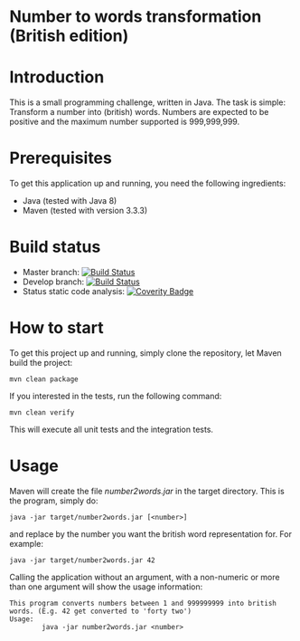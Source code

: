 # Number to words transformation (British edition)

# Introduction
This is a small programming challenge, written in Java. The task is simple: Transform a number into (british) words.
Numbers are expected to be positive and the maximum number supported is 999,999,999.

# Prerequisites
To get this application up and running, you need the following ingredients:
* Java (tested with Java 8)
* Maven (tested with version 3.3.3)

# Build status
* Master branch: [![Build Status](https://travis-ci.org/daincredibleholg/number-to-british-words-java.svg?branch=master)](https://travis-ci.org/daincredibleholg/number-to-british-words-java)
* Develop branch: [![Build Status](https://travis-ci.org/daincredibleholg/number-to-british-words-java.svg?branch=develop)](https://travis-ci.org/daincredibleholg/number-to-british-words-java)
* Status static code analysis: [![Coverity Badge](https://scan.coverity.com/projects/5687/badge.svg)](https://scan.coverity.com/projects/5687)

# How to start
To get this project up and running, simply clone the repository, let Maven build the project:

```
mvn clean package
```

If you interested in the tests, run the following command:
```
mvn clean verify
```

This will execute all unit tests and the integration tests.

# Usage
Maven will create the file _number2words.jar_ in the target directory. This is the program, simply do:

```
java -jar target/number2words.jar [<number>]
```

and replace _<number>_ by the number you want the british word representation for. For example:

```
java -jar target/number2words.jar 42
```

Calling the application without an argument, with a non-numeric or more than one argument will show the usage
information:
```
This program converts numbers between 1 and 999999999 into british words. (E.g. 42 get converted to 'forty two')
Usage:
        java -jar number2words.jar <number>

```


